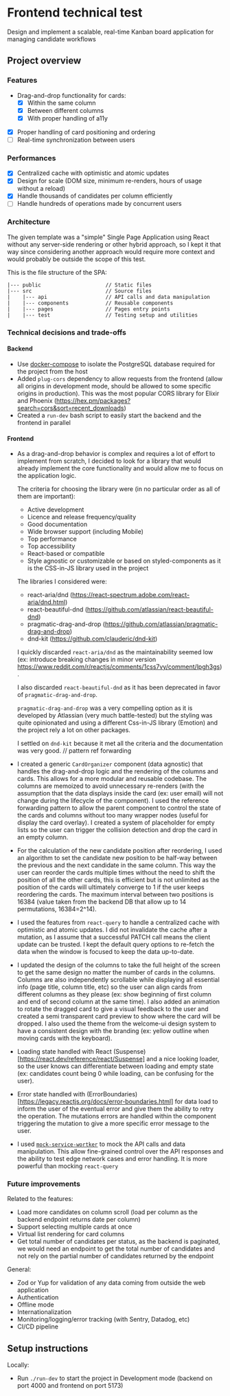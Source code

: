 # Frontend technical test

Design and implement a scalable, real-time Kanban board application for managing candidate workflows

## Project overview

### Features

- Drag-and-drop functionality for cards:
  - [x] Within the same column
  - [x] Between different columns
  - [x] With proper handling of a11y
- [x] Proper handling of card positioning and ordering
- [ ] Real-time synchronization between users

### Performances

- [x] Centralized cache with optimistic and atomic updates
- [x] Design for scale (DOM size, minimum re-renders, hours of usage without a reload)
- [x] Handle thousands of candidates per column efficiently
- [ ] Handle hundreds of operations made by concurrent users

### Architecture

The given template was a "simple" Single Page Application using React without any server-side rendering or other hybrid approach, so I kept it that way since considering another approach would require more context and would probably be outside the scope of this test.

This is the file structure of the SPA:

```
|--- public                     // Static files
|--- src                        // Source files
|    |--- api                   // API calls and data manipulation
|    |--- components            // Reusable components
|    |--- pages                 // Pages entry points
|    |--- test                  // Testing setup and utilities
```

### Technical decisions and trade-offs

#### Backend

- Use [docker-compose](https://docs.docker.com/compose/) to isolate the PostgreSQL database required for the project from the host
- Added `plug-cors` dependency to allow requests from the frontend (allow all origins in development mode, should be allowed to some specific origins in production). This was the most popular CORS library for Elixir and Phoenix (https://hex.pm/packages?search=cors&sort=recent_downloads)
- Created a `run-dev` bash script to easily start the backend and the frontend in parallel

#### Frontend

- As a drag-and-drop behavior is complex and requires a lot of effort to implement from scratch, I decided to look for a library that would already implement the core functionality and would allow me to focus on the application logic.

  The criteria for choosing the library were (in no particular order as all of them are important):

  - Active development
  - Licence and release frequency/quality
  - Good documentation
  - Wide browser support (including Mobile)
  - Top performance
  - Top accessibility
  - React-based or compatible
  - Style agnostic or customizable or based on styled-components as it is the CSS-in-JS library used in the project

  The libraries I considered were:

  - react-aria/dnd (https://react-spectrum.adobe.com/react-aria/dnd.html)
  - react-beautiful-dnd (https://github.com/atlassian/react-beautiful-dnd)
  - pragmatic-drag-and-drop (https://github.com/atlassian/pragmatic-drag-and-drop)
  - dnd-kit (https://github.com/clauderic/dnd-kit)

  I quickly discarded `react-aria/dnd` as the maintainability seemed low (ex: introduce breaking changes in minor version https://www.reddit.com/r/reactjs/comments/1css7vy/comment/lpgh3gs).

  I also discarded `react-beautiful-dnd` as it has been deprecated in favor of `pragmatic-drag-and-drop`.

  `pragmatic-drag-and-drop` was a very compelling option as it is developed by Atlassian (very much battle-tested) but the styling was quite opinionated and using a different Css-in-JS library (Emotion) and the project rely a lot on other packages.

  I settled on `dnd-kit` because it met all the criteria and the documentation was very good. // pattern ref forwarding

- I created a generic `CardOrganizer` component (data agnostic) that handles the drag-and-drop logic and the rendering of the columns and cards. This allows for a more modular and reusable codebase. The columns are memoized to avoid unnecessary re-renders (with the assumption that the data displays inside the card (ex: user email) will not change during the lifecycle of the component). I used the reference forwarding pattern to allow the parent component to control the state of the cards and columns without too many wrapper nodes (useful for display the card overlay). I created a system of placeholder for empty lists so the user can trigger the collision detection and drop the card in an empty column.

- For the calculation of the new candidate position after reordering, I used an algorithm to set the candidate new position to be half-way between the previous and the next candidate in the same column. This way the user can reorder the cards multiple times without the need to shift the position of all the other cards, this is efficient but is not unlimited as the position of the cards will ultimately converge to 1 if the user keeps reordering the cards. The maximum interval between two positions is 16384 (value taken from the backend DB that allow up to 14 permutations, 16384=2^14).

- I used the features from `react-query` to handle a centralized cache with optimistic and atomic updates. I did not invalidate the cache after a mutation, as I assume that a successful PATCH call means the client update can be trusted. I kept the default query options to re-fetch the data when the window is focused to keep the data up-to-date.

- I updated the design of the columns to take the full height of the screen to get the same design no matter the number of cards in the columns. Columns are also independently scrollable while displaying all essential info (page title, column title, etc) so the user can align cards from different columns as they please (ex: show beginning of first column and end of second column at the same time). I also added an animation to rotate the dragged card to give a visual feedback to the user and created a semi transparent card preview to show where the card will be dropped. I also used the theme from the welcome-ui design system to have a consistent design with the branding (ex: yellow outline when moving cards with the keyboard).

- Loading state handled with React (Suspense)[https://react.dev/reference/react/Suspense] and a nice looking loader, so the user knows can differentiate between loading and empty state (ex: candidates count being 0 while loading, can be confusing for the user).

- Error state handled with (ErrorBoundaries)[https://legacy.reactjs.org/docs/error-boundaries.html] for data load to inform the user of the eventual error and give them the ability to retry the operation. The mutations errors are handled within the component triggering the mutation to give a more specific error message to the user.

- I used [`mock-service-wortker`](https://mswjs.io/) to mock the API calls and data manipulation. This allow fine-grained control over the API responses and the ability to test edge network cases and error handling. It is more powerful than mocking `react-query`

### Future improvements

Related to the features:

- Load more candidates on column scroll (load per column as the backend endpoint returns date per column)
- Support selecting multiple cards at once
- Virtual list rendering for card columns
- Get total number of candidates per status, as the backend is paginated, we would need an endpoint to get the total number of candidates and not rely on the partial number of candidates returned by the endpoint

General:

- Zod or Yup for validation of any data coming from outside the web application
- Authentication
- Offline mode
- Internationalization
- Monitoring/logging/error tracking (with Sentry, Datadog, etc)
- CI/CD pipeline

## Setup instructions

Locally:

- Run `./run-dev` to start the project in Development mode (backend on port 4000 and frontend on port 5173)
